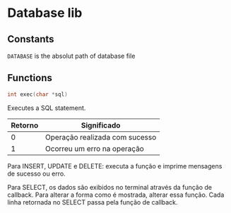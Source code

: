 # Database lib

## Constants

`DATABASE` is the absolut path of database file

## Functions

```c
int exec(char *sql)
```

Executes a SQL statement.

| Retorno | Significado |
| --- |  ---| 
| 0 | Operação realizada com sucesso |
| 1 | Ocorreu um erro na operação |

Para INSERT, UPDATE e DELETE: executa a função e imprime mensagens de sucesso ou erro.

Para SELECT, os dados são exibidos no terminal através da função de callback. Para alterar a forma como é mostrada, alterar essa função.
Cada linha retornada no SELECT passa pela função de callback.